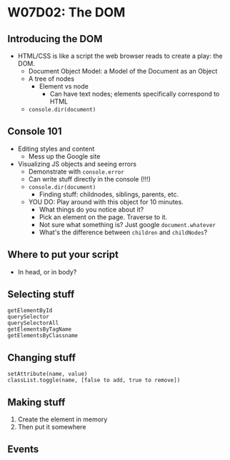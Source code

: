 # W07D02: The DOM

## Introducing the DOM

- HTML/CSS is like a script the web browser reads to create a play: the DOM.
  - Document Object Model: a Model of the Document as an Object
  - A tree of nodes 
    - Element vs node
      - Can have text nodes; elements specifically correspond to HTML
  - `console.dir(document)`

## Console 101

- Editing styles and content
  - Mess up the Google site
- Visualizing JS objects and seeing errors
  - Demonstrate with `console.error`
  - Can write stuff directly in the console (!!!)
  - `console.dir(document)`
    - Finding stuff: childnodes, siblings, parents, etc.
  - YOU DO: Play around with this object for 10 minutes.
    - What things do you notice about it?
    - Pick an element on the page. Traverse to it. 
    - Not sure what something is? Just google `document.whatever`
    - What's the difference between `children` and `childNodes`?

## Where to put your script

- In head, or in body?

## Selecting stuff

```
getElementById
querySelector
querySelectorAll
getElementsByTagName
getElementsByClassname
```

## Changing stuff

```
setAttribute(name, value)
classList.toggle(name, [false to add, true to remove])
```

## Making stuff

1. Create the element in memory
2. Then put it somewhere

## Events

